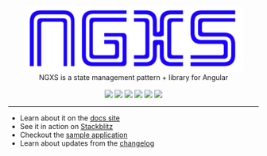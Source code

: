 <p align="center">
  <img src="docs/assets/logo.png">
  <br />
  NGXS is a state management pattern + library for Angular
  <br />
  <br />
  <a href="https://gitter.im/ngxs-community/Lobby"><img src="https://badges.gitter.im/Join%20Chat.svg"></a> <a href="https://badge.fury.io/js/ngxs"><img src="https://badge.fury.io/js/ngxs.svg"></a> <a href="https://codeclimate.com/github/amcdnl/ngxs/maintainability"><img src="https://api.codeclimate.com/v1/badges/8cfd57431e95ce1b994c/maintainability"></a> <a href="https://codeclimate.com/github/amcdnl/ngxs/test_coverage"><img src="https://api.codeclimate.com/v1/badges/8cfd57431e95ce1b994c/test_coverage" /></a> <a href="https://travis-ci.org/amcdnl/ngxs"><img src="https://travis-ci.org/amcdnl/ngxs.svg?branch=master"></a> <a href="https://www.gitbook.io/book/amcdnl/ngxs/activity"><img src="https://www.gitbook.io/button/status/book/amcdnl/ngxs"></a>
</p>

---

- Learn about it on the [docs site](https://amcdnl.gitbooks.io/ngxs/content/)
- See it in action on [Stackblitz](https://stackblitz.com/edit/ngxs-simple)
- Checkout the [sample application](https://github.com/amcdnl/ngxs/tree/master/integration)
- Learn about updates from the [changelog](CHANGELOG.md)
